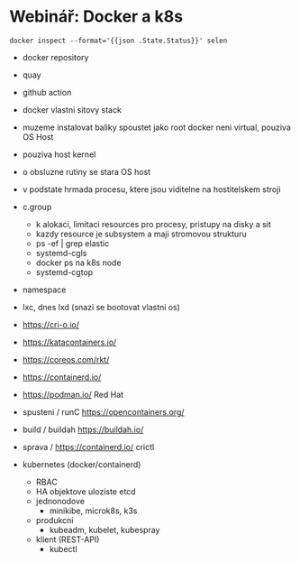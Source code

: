 # Webinář: Docker a k8s

`docker inspect --format='{{json .State.Status}}' selen`


- docker repository
- quay
- github action

- docker vlastni sitovy stack
- muzeme instalovat baliky
spoustet jako root
docker neni virtual, pouziva OS Host
- pouziva host kernel
- o obsluzne rutiny se stara OS host
- v podstate hrmada procesu, ktere jsou viditelne na hostitelskem stroji

- c.group
  - k alokaci, limitaci resources pro procesy, pristupy na disky a sit
  - kazdy resource je subsystem a maji stromovou strukturu
  - ps -ef | grep elastic
  - systemd-cgls
  - docker ps na k8s node
  - systemd-cgtop
- namespace


- lxc, dnes lxd (snazi se bootovat vlastni os)
- https://cri-o.io/
- https://katacontainers.io/
- https://coreos.com/rkt/
- https://containerd.io/
- https://podman.io/ Red Hat

- spusteni / runC https://opencontainers.org/
- build / buildah https://buildah.io/
- sprava / https://containerd.io/ crictl
- kubernetes (docker/containerd)
  - RBAC
  - HA objektove uloziste etcd
  - jednonodove
    - minikibe, microk8s, k3s
  - produkcni
    - kubeadm, kubelet, kubespray
  - klient (REST-API)
    - kubectl
